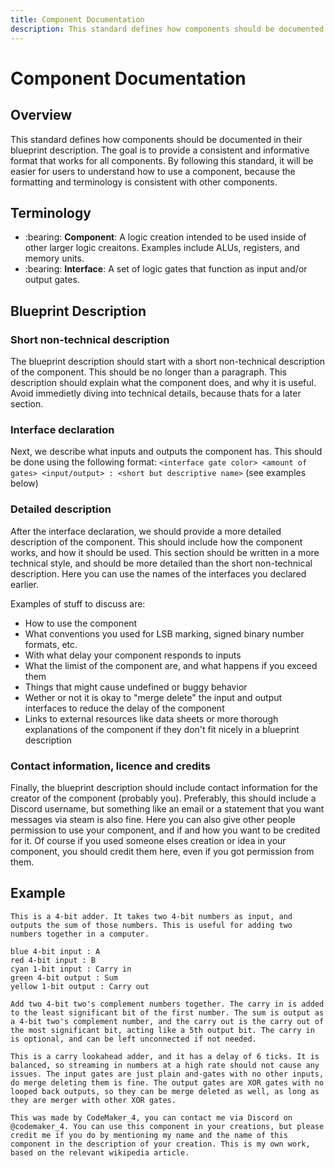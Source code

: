 ```yaml
---
title: Component Documentation
description: This standard defines how components should be documented in their blueprint description.
---
```


# Component Documentation

## Overview

This standard defines how components should be documented in their blueprint description. The goal is to provide a consistent and informative format that works for all components. By following this standard, it will be easier for users to understand how to use a component, because the formatting and terminology is consistent with other components.

## Terminology

- :bearing: **Component**: A logic creation intended to be used inside of other larger logic creaitons. Examples include ALUs, registers, and memory units.
- :bearing: **Interface**: A set of logic gates that function as input and/or output gates.

## Blueprint Description
### Short non-technical description
The blueprint description should start with a short non-technical description of the component. This should be no longer than a paragraph. This description should explain what the component does, and why it is useful. Avoid immedietly diving into technical details, because thats for a later section.

### Interface declaration
Next, we describe what inputs and outputs the component has. This should be done using the following format:
`<interface gate color> <amount of gates> <input/output> : <short but descriptive name>`
(see examples below)

### Detailed description
After the interface declaration, we should provide a more detailed description of the component. This should include how the component works, and how it should be used. This section should be written in a more technical style, and should be more detailed than the short non-technical description. Here you can use the names of the interfaces you declared earlier.

Examples of stuff to discuss are:
- How to use the component
- What conventions you used for LSB marking, signed binary number formats, etc.
- With what delay your component responds to inputs
- What the limist of the component are, and what happens if you exceed them
- Things that might cause undefined or buggy behavior
- Wether or not it is okay to "merge delete" the input and output interfaces to reduce the delay of the component
- Links to external resources like data sheets or more thorough explanations of the component if they don't fit nicely in a blueprint description

### Contact information, licence and credits
Finally, the blueprint description should include contact information for the creator of the component (probably you). Preferably, this should include a Discord username, but something like an email or a statement that you want messages via steam is also fine.
Here you can also give other people permission to use your component, and if and how you want to be credited for it.
Of course if you used someone elses creation or idea in your component, you should credit them here, even if you got permission from them.

## Example
```
This is a 4-bit adder. It takes two 4-bit numbers as input, and outputs the sum of those numbers. This is useful for adding two numbers together in a computer.

blue 4-bit input : A
red 4-bit input : B
cyan 1-bit input : Carry in
green 4-bit output : Sum
yellow 1-bit output : Carry out

Add two 4-bit two's complement numbers together. The carry in is added to the least significant bit of the first number. The sum is output as a 4-bit two's complement number, and the carry out is the carry out of the most significant bit, acting like a 5th output bit. The carry in is optional, and can be left unconnected if not needed.

This is a carry lookahead adder, and it has a delay of 6 ticks. It is balanced, so streaming in numbers at a high rate should not cause any issues. The input gates are just plain and-gates with no other inputs, do merge deleting them is fine. The output gates are XOR gates with no looped back outputs, so they can be merge deleted as well, as long as they are merger with other XOR gates.

This was made by CodeMaker_4, you can contact me via Discord on @codemaker_4. You can use this component in your creations, but please credit me if you do by mentioning my name and the name of this component in the description of your creation. This is my own work, based on the relevant wikipedia article.
```